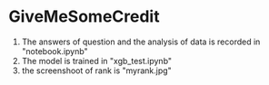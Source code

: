 # GiveMeSomeCredit

1. The answers of question and the analysis of data is recorded in "notebook.ipynb"
2. The model is trained in "xgb_test.ipynb"
3. the screenshoot of rank is "myrank.jpg"
